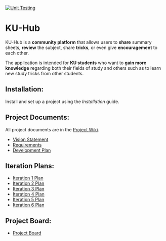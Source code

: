 [![Unit Testing](https://github.com/SmileyFaceZ/KU-Hub/actions/workflows/testing.yml/badge.svg)](https://github.com/SmileyFaceZ/KU-Hub/actions/workflows/testing.yml)

# KU-Hub

KU-Hub is a **community platform** that allows users to **share** summary sheets, **review** the subject, share **tricks**, or even give **encouragement** to each other. 

The application is intended for **KU students** who want to **gain more knowledge** regarding both their fields of study and others such as to learn new study tricks from other students. 


## Installation:

Install and set up a project using the *Installation* guide.

## Project Documents:

All project documents are in the [Project Wiki](../../wiki/Home).

- [Vision Statement](../../wiki/Vision%20Statement)
- [Requirements](../../wiki/Requirements)
- [Development Plan](../../wiki/Development-Plan)

## Iteration Plans:
- [Iteration 1 Plan](../../wiki/Iteration-1-Plan)
- [Iteration 2 Plan](../../wiki/Iteration-2-Plan)
- [Iteration 3 Plan](../../wiki/Iteration-3-Plan)
- [Iteration 4 Plan](../../wiki/Iteration-4-Plan)
- [Iteration 5 Plan](../../wiki/Iteration-5-Plan)
- [Iteration 6 Plan](../../wiki/Iteration-6-Plan)

## Project Board:
- [Project Board](https://github.com/users/SmileyFaceZ/projects/2)
